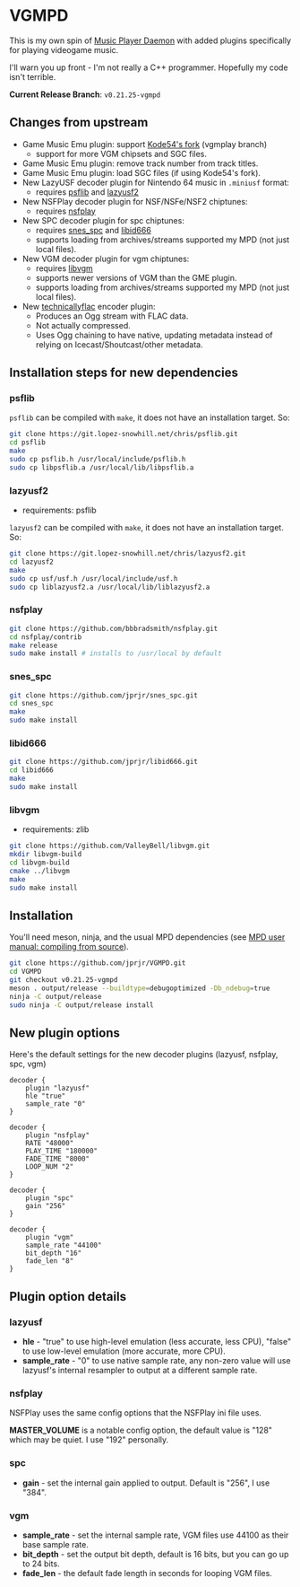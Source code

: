 # VGMPD

This is my own spin of [Music Player Daemon](https://github.com/MusicPlayerDaemon/MPD/releases)
with added plugins specifically for playing videogame music.

I'll warn you up front - I'm not really a C++ programmer. Hopefully
my code isn't terrible.

**Current Release Branch**: `v0.21.25-vgmpd`

## Changes from upstream

* Game Music Emu plugin: support [Kode54's fork](https://git.lopez-snowhill.net/chris/game_music_emu) (vgmplay branch)
    * support for more VGM chipsets and SGC files.
* Game Music Emu plugin: remove track number from track titles.
* Game Music Emu plugin: load SGC files (if using Kode54's fork).
* New LazyUSF decoder plugin for Nintendo 64 music in `.miniusf` format:
    * requires [psflib](https://git.lopez-snowhill.net/chris/psflib) and [lazyusf2](https://git.lopez-snowhill.net/chris/lazyusf2)
* New NSFPlay decoder plugin for NSF/NSFe/NSF2 chiptunes:
    * requires [nsfplay](https://github.com/bbbradsmith/nsfplay)
* New SPC decoder plugin for spc chiptunes:
    * requires [snes_spc](https://github.com/jprjr/snes_spc.git) and [libid666](https://github.com/jprjr/libid666)
    * supports loading from archives/streams supported my MPD (not just local files).
* New VGM decoder plugin for vgm chiptunes:
    * requires [libvgm](https://github.com/ValleyBell/libvgm)
    * supports newer versions of VGM than the GME plugin.
    * supports loading from archives/streams supported my MPD (not just local files).
* New [technicallyflac](https://github.com/jprjr/technicallyflac) encoder plugin:
    * Produces an Ogg stream with FLAC data.
    * Not actually compressed.
    * Uses Ogg chaining to have native, updating metadata instead of relying on Icecast/Shoutcast/other metadata.

## Installation steps for new dependencies

### psflib

`psflib` can be compiled with `make`, it does not have an installation target. So:

```bash
git clone https://git.lopez-snowhill.net/chris/psflib.git
cd psflib
make
sudo cp psflib.h /usr/local/include/psflib.h
sudo cp libpsflib.a /usr/local/lib/libpsflib.a
```

### lazyusf2

* requirements: psflib

`lazyusf2` can be compiled with `make`, it does not have an installation target. So:

```bash
git clone https://git.lopez-snowhill.net/chris/lazyusf2.git
cd lazyusf2
make
sudo cp usf/usf.h /usr/local/include/usf.h
sudo cp liblazyusf2.a /usr/local/lib/liblazyusf2.a
```

### nsfplay

```bash
git clone https://github.com/bbbradsmith/nsfplay.git
cd nsfplay/contrib
make release
sudo make install # installs to /usr/local by default
```

### snes_spc

```bash
git clone https://github.com/jprjr/snes_spc.git
cd snes_spc
make
sudo make install
```

### libid666

```bash
git clone https://github.com/jprjr/libid666.git
cd libid666
make
sudo make install
```

### libvgm

* requirements: zlib

```bash
git clone https://github.com/ValleyBell/libvgm.git
mkdir libvgm-build
cd libvgm-build
cmake ../libvgm
make
sudo make install
```

## Installation

You'll need meson, ninja, and the usual MPD dependencies (see [MPD user manual: compiling from source](https://www.musicpd.org/doc/html/user.html#compiling-from-source)).

```bash
git clone https://github.com/jprjr/VGMPD.git
cd VGMPD
git checkout v0.21.25-vgmpd
meson . output/release --buildtype=debugoptimized -Db_ndebug=true
ninja -C output/release
sudo ninja -C output/release install
```


## New plugin options

Here's the default settings for the new decoder plugins (lazyusf, nsfplay, spc, vgm)


```
decoder {
    plugin "lazyusf"
    hle "true"
    sample_rate "0"
}

decoder {
    plugin "nsfplay"
    RATE "48000"
    PLAY_TIME "180000"
    FADE_TIME "8000"
    LOOP_NUM "2"
}

decoder {
    plugin "spc"
    gain "256"
}

decoder {
    plugin "vgm"
    sample_rate "44100"
    bit_depth "16"
    fade_len "8"
}
```

## Plugin option details

### lazyusf

* **hle** - "true" to use high-level emulation (less accurate, less CPU), "false" to use low-level emulation (more accurate, more CPU).
* **sample_rate** - "0" to use native sample rate, any non-zero value will use lazyusf's internal resampler to output at a different sample rate.

### nsfplay

NSFPlay uses the same config options that the NSFPlay ini file uses.

**MASTER_VOLUME** is a notable config option, the default value is "128" which may be quiet. I use "192" personally.

### spc

* **gain** - set the internal gain applied to output. Default is "256", I use "384".

### vgm
* **sample_rate** - set the internal sample rate, VGM files use 44100 as their base sample rate.
* **bit_depth** - set the output bit depth, default is 16 bits, but you can go up to 24 bits.
* **fade_len** - the default fade length in seconds for looping VGM files.


